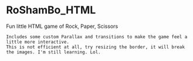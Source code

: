 # RoShamBo_HTML

Fun little HTML game of Rock, Paper, Scissors

```
Includes some custom Parallax and transitions to make the game feel a little more interactive.
This is not efficient at all, try resizing the border, it will break the images. I'm still learning. Lol.
```
